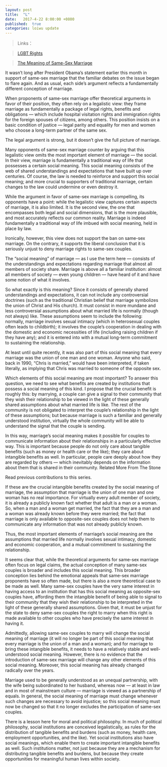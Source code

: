 ```yaml
---
layout: post
title:  "L"
date:   2017-4-22 8:00:00 +0800
published:  true
categories: loiwu update
---
```


> Links：

> [LGBT Rights](https://www.hrw.org/topic/lgbt-rights)

> [The Meaning of Same-Sex Marriage](https://opinionator.blogs.nytimes.com/2012/05/24/marriage-meaning-and-equality/)


It wasn’t long after President Obama’s statement earlier this month in support of same-sex marriage that the familiar debates on the issue began to flare again. And as usual, each side’s argument reflects a fundamentally different conception of marriage.

When proponents of same-sex marriage offer theoretical arguments in favor of their position, they often rely on a legalistic view: they frame marriage as fundamentally a package of legal rights, benefits and obligations — which include hospital visitation rights and immigration rights for the foreign spouses of citizens, among others. This position insists on a basic condition of justice — legal parity and equality for men and women who choose a long-term partner of the same sex.

The legal argument is strong, but it doesn’t give the full picture of marriage.

Many opponents of same-sex marriage counter by arguing that this legalistic view omits the most important element of marriage — the social. In their view, marriage is fundamentally a traditional way of life that possesses a certain social meaning. This social meaning consists of the web of shared understandings and expectations that have built up over centuries. Of course, the law is needed to reinforce and support this social meaning; and more crucial to supporters of traditional marriage, certain changes to the law could undermine or even destroy it.

While the argument in favor of same-sex marriage is compelling, its opponents have a point: while the legalistic view captures certain aspects of marriage, it is also limited. It is the second view, the one that encompasses both legal and social dimensions, that is the more plausible, and most accurately reflects our common reality. Marriage is indeed fundamentally a traditional way of life imbued with social meaning, held in place by law.

Ironically, however, this view does not support the ban on same-sex marriage. On the contrary, it supports the liberal conclusion that it is seriously unjust to deny marriage rights to same-sex couples.

The “social meaning” of marriage — as I use the term here — consists of the understandings and expectations regarding marriage that almost all members of society share. Marriage is above all a familiar institution: almost all members of society — even young children — have heard of it and have some notion of what it involves.

So what exactly is this meaning? Since it consists of generally shared understandings and expectations, it can not include any controversial doctrines (such as the traditional Christian belief that marriage symbolizes the union of Christ and His church). It must consist in more mundane and less controversial assumptions about what married life is normally (though not always) like. These assumptions seem to include the following: normally, marriage involves sexual intimacy (which in heterosexual couples often leads to childbirth); it involves the couple’s cooperation in dealing with the domestic and economic necessities of life (including raising children if they have any); and it is entered into with a mutual long-term commitment to sustaining the relationship.

At least until quite recently, it was also part of this social meaning that every marriage was the union of one man and one woman. Anyone who said, back in 1990, “Chris is married,” would have been interpreted, if taken literally, as implying that Chris was married to someone of the opposite sex.

Which elements of this social meaning are most important? To answer this question, we need to see what benefits are created by institutions that possess a social meaning of this kind. I propose that the crucial benefit is roughly this: by marrying, a couple can give a signal to their community that they wish their relationship to be viewed in the light of these generally shared assumptions about what married life is like. The rest of the community is not obligated to interpret the couple’s relationship in the light of these assumptions; but because marriage is such a familiar and generally understood institution, virtually the whole community will be able to understand the signal that the couple is sending.

In this way, marriage’s social meaning makes it possible for couples to communicate information about their relationships in a particularly effective way. This is important because people do not only care about tangible benefits (such as money or health care or the like); they care about intangible benefits as well. In particular, people care deeply about how they are regarded by others — which inevitably depends on the information about them that is shared in their community.
Related
More From The Stone

Read previous contributions to this series.

If these are the crucial intangible benefits created by the social meaning of marriage, the assumption that marriage is the union of one man and one woman has no real importance. For virtually every adult member of society, it is already a publicly known fact whether that adult is a man or a woman. So, when a man and a woman get married, the fact that they are a man and a woman was already known before they were married; the fact that marriage is only available to opposite-sex couples does not help them to communicate any information that was not already publicly known.

Thus, the most important elements of marriage’s social meaning are the assumptions that married life normally involves sexual intimacy, domestic and economic cooperation, and a mutual commitment to sustaining the relationship.

It seems clear that, while the theoretical arguments for same-sex marriage often focus on legal claims, the actual conception of many same-sex couples is broader and includes this social meaning. This broader conception lies behind the emotional appeals that same-sex marriage proponents have so often made, but there is also a more theoretical case to be made as well. Many same-sex couples have the very same interest in having access to an institution that has this social meaning as opposite-sex couples have, affording them the intangible benefit of being able to signal to their community that they wish their relationship to be interpreted in the light of these generally shared assumptions. Given that, it must be unjust for the state to deny same-sex couples the right to marry when this right is made available to other couples who have precisely the same interest in having it.

Admittedly, allowing same-sex couples to marry will change the social meaning of marriage (it will no longer be part of this social meaning that every marriage is the union of a man and a woman); and for marriage to bring these intangible benefits, it needs to have a relatively stable and well-understood social meaning. However, there is no evidence that the introduction of same-sex marriage will change any other elements of this social meaning. Moreover, this social meaning has already changed radically over the years.

Marriage used to be generally understood as an unequal partnership, with the wife being subordinated to her husband, whereas now — at least in law and in most of mainstream culture — marriage is viewed as a partnership of equals. In general, the social meaning of marriage must change whenever such changes are necessary to avoid injustice; so this social meaning must now be changed so that it no longer excludes the participation of same-sex couples.

There is a lesson here for moral and political philosophy. In much of political philosophy, social institutions are conceived legalistically, as rules for the distribution of tangible benefits and burdens (such as money, health care, employment opportunities, and the like). Yet social institutions also have social meanings, which enable them to create important intangible benefits as well. Such institutions matter, not just because they are a mechanism for distributing tangible benefits and burdens, but because they create opportunities for meaningful human lives within society.

